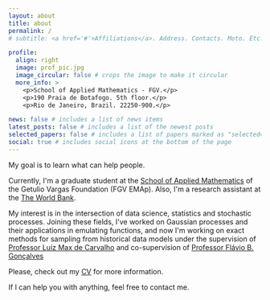 ```yaml
---
layout: about
title: about
permalink: /
# subtitle: <a href='#'>Affiliations</a>. Address. Contacts. Moto. Etc.

profile:
  align: right
  image: prof_pic.jpg
  image_circular: false # crops the image to make it circular
  more_info: >
    <p>School of Applied Mathematics - FGV.</p>
    <p>190 Praia de Botafogo. 5th floor.</p>
    <p>Rio de Janeiro, Brazil. 22250-900.</p>

news: false # includes a list of news items
latest_posts: false # includes a list of the newest posts
selected_papers: false # includes a list of papers marked as "selected={true}"
social: true # includes social icons at the bottom of the page
---
```


My goal is to learn what can help people.

Currently, I'm a graduate student at the [School of Applied Mathematics](https://emap.fgv.br/en) of the Getulio Vargas Foundation (FGV EMAp).
Also, I'm a research assistant at the [The World Bank](https://www.worldbank.org/en/home).

My interest is in the intersection of data science, statistics and stochastic processes. Joining these fields, I've worked on Gaussian processes and their applications in emulating functions, and now I'm working on exact methods for sampling from historical data models under the supervision of [Professor Luiz Max de Carvalho](https://github.com/maxbiostat/) and co-supervision of [Professor Flávio B. Gonçalves](https://est.ufmg.br/~fbgoncalves/)

Please, check out my [CV](https://adamesalles.github.io/cv) for more information.

If I can help you with anything, feel free to contact me. 
